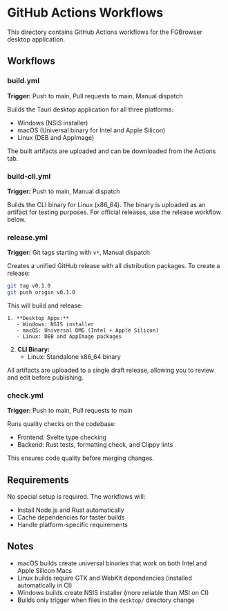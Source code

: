 # GitHub Actions Workflows

This directory contains GitHub Actions workflows for the FGBrowser desktop application.

## Workflows

### build.yml

**Trigger:** Push to main, Pull requests to main, Manual dispatch

Builds the Tauri desktop application for all three platforms:

- Windows (NSIS installer)
- macOS (Universal binary for Intel and Apple Silicon)
- Linux (DEB and AppImage)

The built artifacts are uploaded and can be downloaded from the Actions tab.

### build-cli.yml

**Trigger:** Push to main, Manual dispatch

Builds the CLI binary for Linux (x86_64). The binary is uploaded as an artifact for testing purposes. For official releases, use the release workflow below.

### release.yml

**Trigger:** Git tags starting with `v*`, Manual dispatch

Creates a unified GitHub release with all distribution packages. To create a release:

```bash
git tag v0.1.0
git push origin v0.1.0
```

This will build and release:

    1. **Desktop Apps:**
       - Windows: NSIS installer
       - macOS: Universal DMG (Intel + Apple Silicon)
       - Linux: DEB and AppImage packages

2. **CLI Binary:**
   - Linux: Standalone x86_64 binary

All artifacts are uploaded to a single draft release, allowing you to review and edit before publishing.

### check.yml

**Trigger:** Push to main, Pull requests to main

Runs quality checks on the codebase:

- Frontend: Svelte type checking
- Backend: Rust tests, formatting check, and Clippy lints

This ensures code quality before merging changes.

## Requirements

No special setup is required. The workflows will:

- Install Node.js and Rust automatically
- Cache dependencies for faster builds
- Handle platform-specific requirements

## Notes

- macOS builds create universal binaries that work on both Intel and Apple Silicon Macs
- Linux builds require GTK and WebKit dependencies (installed automatically in CI)
- Windows builds create NSIS installer (more reliable than MSI on CI)
- Builds only trigger when files in the `desktop/` directory change
